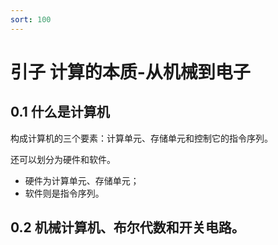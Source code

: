 ```yaml
---
sort: 100
---
```




# 引子 计算的本质-从机械到电子

## 0.1 什么是计算机

构成计算机的三个要素：计算单元、存储单元和控制它的指令序列。

还可以划分为硬件和软件。
- 硬件为计算单元、存储单元；
- 软件则是指令序列。

## 0.2 机械计算机、布尔代数和开关电路。
